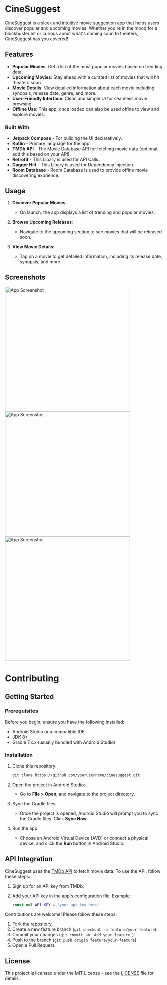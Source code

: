 # CineSuggest

CineSuggest is a sleek and intuitive movie suggestion app that helps users discover popular and upcoming movies. Whether you're in the mood for a blockbuster hit or curious about what's coming soon to theaters, CineSuggest has you covered!

## Features

- **Popular Movies**: Get a list of the most popular movies based on trending data.
- **Upcoming Movies**: Stay ahead with a curated list of movies that will hit theaters soon.
- **Movie Details**: View detailed information about each movie including synopsis, release date, genre, and more.
- **User-Friendly Interface**: Clean and simple UI for seamless movie browsing.
- **Offline Use**: This app, once loaded can also be used offine to view and explore movies. 


### Built With

- **Jetpack Compose** - For building the UI declaratively.
- **Kotlin** - Primary language for the app.
- **TMDb API** - The Movie Database API for fetching movie data (optional, add this based on your API).
- **Retrofit** - This Libary is used for API Calls.
- **Dagger Hilt** - This Libary is used for Dependency Injection.
- **Room Database** - Room Database is used to provide offine movie discovering exprience. 

## Usage

1. **Discover Popular Movies**:
    - On launch, the app displays a list of trending and popular movies.
    
2. **Browse Upcoming Releases**:
    - Navigate to the upcoming section to see movies that will be released soon.

3. **View Movie Details**:
    - Tap on a movie to get detailed information, including its release date, synopsis, and more.


## Screenshots

<img src="https://github.com/user-attachments/assets/acfcb9fd-709b-4f56-8b06-c65835ed8685" alt="App Screenshot" width="400"/>

<img src="https://github.com/user-attachments/assets/f64069af-5504-474e-b654-8d983fa1224b" alt="App Screenshot" width="400"/>

<img src="https://github.com/user-attachments/assets/eed5a9de-71b0-415e-9aec-b91045b83373" alt="App Screenshot" width="400"/>



# Contributing

## Getting Started

### Prerequisites

Before you begin, ensure you have the following installed:

- Android Studio or a compatible IDE
- JDK 8+
- Gradle 7.x.x (usually bundled with Android Studio)

### Installation

1. Clone this repository:

    ```bash
    git clone https://github.com/yourusername/cinesuggest.git
    ```

2. Open the project in Android Studio:

    - Go to **File > Open**, and navigate to the project directory.

3. Sync the Gradle files:

    - Once the project is opened, Android Studio will prompt you to sync the Gradle files. Click **Sync Now**.

4. Run the app:

    - Choose an Android Virtual Device (AVD) or connect a physical device, and click the **Run** button in Android Studio.



## API Integration

CineSuggest uses the [TMDb API](https://www.themoviedb.org/documentation/api) to fetch movie data. To use the API, follow these steps:

1. Sign up for an API key from TMDb.
2. Add your API key in the app's configuration file. Example:

    ```kotlin
    const val API_KEY = "your_api_key_here"
    ```


Contributions are welcome! Please follow these steps:

1. Fork the repository.
2. Create a new feature branch (`git checkout -b feature/your-feature`).
3. Commit your changes (`git commit -m 'Add your feature'`).
4. Push to the branch (`git push origin feature/your-feature`).
5. Open a Pull Request.

## License

This project is licensed under the MIT License - see the [LICENSE](LICENSE) file for details.
